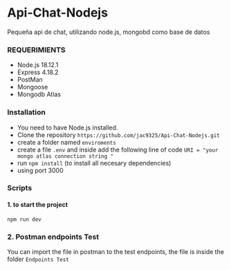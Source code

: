 # Api-Chat-Nodejs
Pequeña api de chat, utilizando  node.js, mongobd como base de datos


### REQUERIMIENTS
- Node.js 18.12.1
- Express 4.18.2
- PostMan
- Mongoose
- Mongodb Atlas

### Installation
- You need to have Node.js installed.
- Clone the repository `https://github.com/jac9325/Api-Chat-Nodejs.git`
- create a folder named `enviroments`
- create a file `.env` and inside add the following line of code `URI = "your mongo atlas connection string "`
- run `npm install` (to install all necesary dependencies)
- using port 3000

### Scripts

#### 1. to start the project
`npm run dev`

### 2. Postman endpoints Test
You can import the file in postman to the test endpoints, the file is inside the folder `Endpoints Test`
